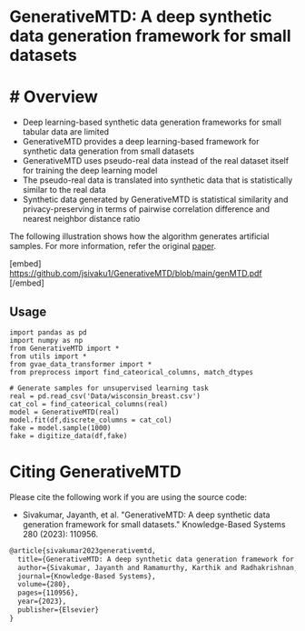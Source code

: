 # GenerativeMTD: A deep synthetic data generation framework for small datasets

# # Overview
- Deep learning-based synthetic data generation frameworks for small tabular data are limited
- GenerativeMTD provides a deep learning-based framework for synthetic data generation from small datasets
- GenerativeMTD uses pseudo-real data instead of the real dataset itself for training the deep learning model
- The pseudo-real data is translated into synthetic data that is statistically similar to the real data
- Synthetic data generated by GenerativeMTD is statistical similarity and privacy-preserving in terms of pairwise correlation difference and nearest neighbor distance ratio

The following illustration shows how the algorithm generates artificial samples. For more information, refer the original [paper](https://doi.org/10.1016/j.knosys.2023.110956).

[embed] https://github.com/jsivaku1/GenerativeMTD/blob/main/genMTD.pdf [/embed]

## Usage 
```python3
import pandas as pd
import numpy as np
from GenerativeMTD import *
from utils import *
from gvae_data_transformer import *
from preprocess import find_cateorical_columns, match_dtypes

# Generate samples for unsupervised learning task
real = pd.read_csv('Data/wisconsin_breast.csv')
cat_col = find_cateorical_columns(real)
model = GenerativeMTD(real)
model.fit(df,discrete_columns = cat_col)
fake = model.sample(1000)
fake = digitize_data(df,fake)
```


# Citing GenerativeMTD

Please cite the following work if you are using the source code:

- Sivakumar, Jayanth, et al. "GenerativeMTD: A deep synthetic data generation framework for small datasets." Knowledge-Based Systems 280 (2023): 110956.

```LaTeX
@article{sivakumar2023generativemtd,
  title={GenerativeMTD: A deep synthetic data generation framework for small datasets},
  author={Sivakumar, Jayanth and Ramamurthy, Karthik and Radhakrishnan, Menaka and Won, Daehan},
  journal={Knowledge-Based Systems},
  volume={280},
  pages={110956},
  year={2023},
  publisher={Elsevier}
}
```
